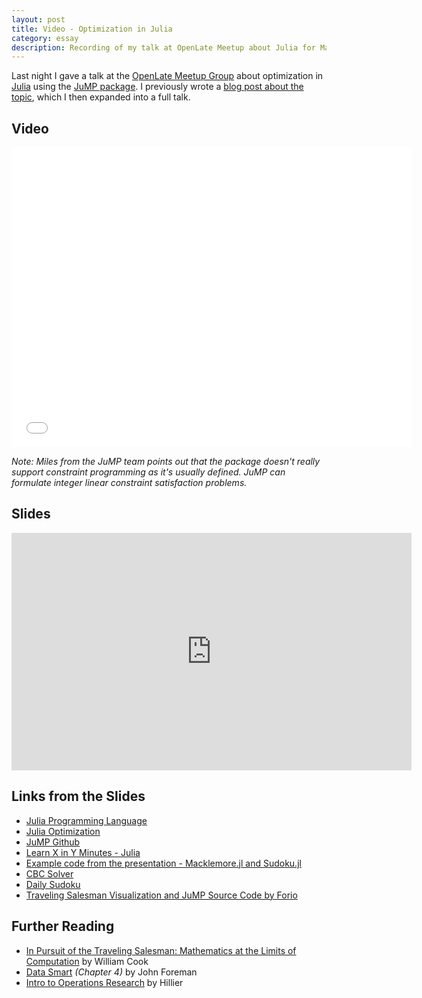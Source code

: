 ```yaml
---
layout: post
title: Video - Optimization in Julia
category: essay
description: Recording of my talk at OpenLate Meetup about Julia for Mathematical Programming
---
```


Last night I gave a talk at the [OpenLate Meetup Group](http://meetup.com/openlate) about optimization in [Julia](http://julialang.org) using the [JuMP package](http://juliaopt.org). I previously wrote a [blog post about the topic](/julia-jump/), which I then expanded into a full talk.

## Video

<iframe width="640" height="480" src="//www.youtube-nocookie.com/embed/UmMn-N5w-lI?rel=0" frameborder="0" allowfullscreen></iframe>

*Note: Miles from the JuMP team points out that the package doesn't really support constraint programming as it's usually defined. JuMP can formulate integer linear constraint satisfaction problems.*

## Slides

<iframe src="https://docs.google.com/presentation/d/1CbSXF0oCHjzKJ7Wo64SOYsQrQjPDA7K4D72HwUXxPc0/embed?start=false&loop=false&delayms=3000" frameborder="0" width="640" height="380" allowfullscreen="true" mozallowfullscreen="true" webkitallowfullscreen="true"></iframe>

## Links from the Slides

* [Julia Programming Language](http://julialang.org)
* [Julia Optimization](http://juliaopt.org)
* [JuMP Github](https://github.com/JuliaOpt/JuMP.jl)
* [Learn X in Y Minutes - Julia](http://learnxinyminutes.com/docs/julia/)
* [Example code from the presentation - Macklemore.jl and Sudoku.jl](https://github.com/philipithomas/jump-examples)
* [CBC Solver](https://projects.coin-or.org/Cbc)
* [Daily Sudoku](http://www.dailysudoku.com/sudoku/today.shtml)
* [Traveling Salesman Visualization and JuMP Source Code by Forio](https://forio.com/app/showcase/route-optimizer/
)

## Further Reading

* [In Pursuit of the Traveling Salesman: Mathematics at the Limits of Computation](http://www.amazon.com/gp/product/0691163529/ref=as_li_qf_sp_asin_il_tl?ie=UTF8&camp=1789&creative=9325&creativeASIN=0691163529&linkCode=as2&tag=sagacionlook-20&linkId=ZAYQQJIXALWK2OWF) by William Cook
* [Data Smart](http://www.amazon.com/gp/product/111866146X/ref=as_li_tl?ie=UTF8&camp=1789&creative=9325&creativeASIN=111866146X&linkCode=as2&tag=sagacionlook-20)  *(Chapter 4)* by John Foreman
* [Intro to Operations Research](http://www.amazon.com/gp/product/1259162982/ref=as_li_qf_sp_asin_il_tl?ie=UTF8&camp=1789&creative=9325&creativeASIN=1259162982&linkCode=as2&tag=sagacionlook-20&linkId=NCG22BE6TZGGI634) by Hillier

